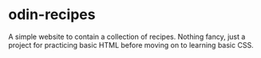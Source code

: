 # odin-recipes
A simple website to contain a collection of recipes. Nothing fancy, just a project for practicing basic HTML before moving on to learning basic CSS.
